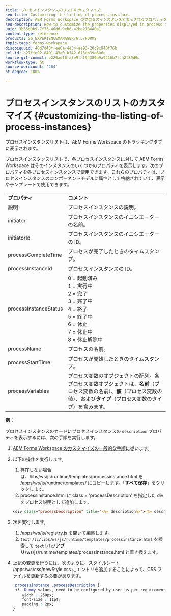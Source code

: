 ```yaml
---
title: プロセスインスタンスのリストのカスタマイズ
seo-title: Customizing the listing of process instances
description: AEM Forms Workspace のプロセスインスタンスで表示されるプロパティをカスタマイズする方法。
seo-description: How-to customize the properties displayed in process instance in AEM Forms workspace.
uuid: 3b55d9b9-7f73-46dd-9eb6-42be218440a1
content-type: reference
products: SG_EXPERIENCEMANAGER/6.5/FORMS
topic-tags: forms-workspace
discoiquuid: 40d7d43f-ee0a-4e34-ae93-20c9c940f76b
exl-id: b27ffe92-8491-43a0-bf42-613eb39a606e
source-git-commit: b220adf6fa3e9faf94389b9a9416b7fca2f89d9d
workflow-type: ht
source-wordcount: '284'
ht-degree: 100%

---
```


# プロセスインスタンスのリストのカスタマイズ {#customizing-the-listing-of-process-instances}

プロセスインスタンスリストは、AEM Forms Workspace のトラッキングタブに表示されます。

プロセスインスタンスリストで、各プロセスインスタンスに対して AEM Forms Workspace はそのインスタンスのいくつかのプロパティを表示します。次のプロパティを各プロセスインスタンスで使用できます。これらのプロパティは、プロセスインスタンスのコンポーネントモデルに属性として格納されていて、表示やテンプレートで使用できます。

<table>
 <tbody>
  <tr>
   <td><strong>プロパティ</strong></td>
   <td><strong>コメント</strong></td>
  </tr>
  <tr>
   <td>説明</td>
   <td>プロセスインスタンスの説明。</td>
  </tr>
  <tr>
   <td>initiator</td>
   <td>プロセスインスタンスのイニシエーターの名前。</td>
  </tr>
  <tr>
   <td>initiatorId</td>
   <td>プロセスインスタンスのイニシエーターの ID。</td>
  </tr>
  <tr>
   <td>processCompleteTime</td>
   <td>プロセスが完了したときのタイムスタンプ。</td>
  </tr>
  <tr>
   <td>processInstanceId</td>
   <td>プロセスインスタンスの ID。</td>
  </tr>
  <tr>
   <td>processInstanceStatus</td>
   <td>0 = 起動済み<br /> 1 = 実行中<br /> 2 = 完了<br /> 3 = 完了中<br /> 4 = 終了<br /> 5 = 終了中<br /> 6 = 休止<br /> 7 = 休止中<br /> 8 = 休止解除中</td>
  </tr>
  <tr>
   <td>processName</td>
   <td>プロセスの名前。</td>
  </tr>
  <tr>
   <td>processStartTime</td>
   <td>プロセスが開始したときのタイムスタンプ。</td>
  </tr>
  <tr>
   <td>processVariables</td>
   <td>プロセス変数のオブジェクトの配列。各プロセス変数オブジェクトは、<strong>名前</strong>（プロセス変数の名前）、<strong>値</strong>（プロセス変数の値）、および<strong>タイプ</strong>（プロセス変数のタイプ）を含みます。</td>
  </tr>
 </tbody>
</table>

**例：**

プロセスインスタンスのカードにプロセスインスタンスの `description` プロパティを表示するには、次の手順を実行します。

1. [AEM Forms Workspace のカスタマイズの一般的な手順](/help/forms/using/generic-steps-html-workspace-customization.md)に従います。
1. 以下の操作を実行します。

   1. 存在しない場合は、/libs/ws/js/runtime/templates/processinstance.html を /apps/ws/js/runtime/templates/ にコピーします。「**すべて保存**」をクリックします。
   1. processinstance.html に class = &#39;processDescription&#39; を指定した div をプロセス説明として追加します。

   ```jsp
   <div class="processDescription" title="<%= description%>"><%= description%></div>
   ```

1. 次を実行します。

   1. /apps/ws/js/registry.js を開いて編集します。
   1. `text!/lc/libs/ws/js/runtime/templates/processinstance.html` を検索して `text!/lc/`**アプリ**/ws/js/runtime/templates/processinstance.html と置き換えます。

1. 上記の変更を行うには、次のように、スタイルシート /apps/ws/css/newStyle.css にエントリを追加することによって、CSS ファイルを更新する必要があります。

   ```css
   .processinstance .processDescription {
    <!--Dummy values, need to be configured by user as per requirement as well as user can add or delete any property depending upon requirement-->
       width : 250px;
       font-size : 11pt;
       padding : 2px;
   }
   ```
